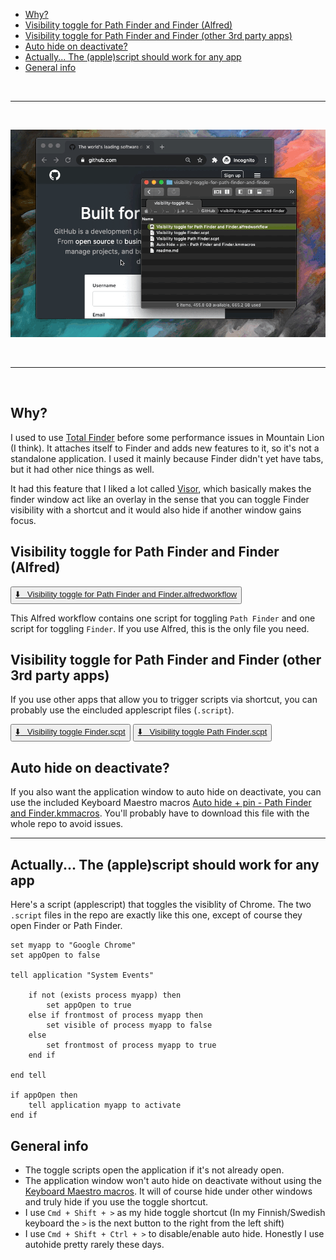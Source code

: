 
- [Why?](#why)
- [Visibility toggle for Path Finder and Finder (Alfred)](#visibility-toggle-for-path-finder-and-finder-alfred)
- [Visibility toggle for Path Finder and Finder (other 3rd party apps)](#visibility-toggle-for-path-finder-and-finder-other-3rd-party-apps)
- [Auto hide on deactivate?](#auto-hide-on-deactivate)
- [Actually... The (apple)script should work for any app](#actually-the-applescript-should-work-for-any-app)
- [General info](#general-info)

&nbsp;
____
&nbsp;

![](visibility-toggle-path-finder.gif)

&nbsp;
____
&nbsp;

## Why?

I used to use [Total Finder](https://totalfinder.binaryage.com/) before some performance issues in Mountain Lion (I think). It attaches itself to Finder and adds new features to it, so it's not a standalone application. I used it mainly because Finder didn't yet have tabs, but it had other nice things as well. 

It had this feature that I liked a lot called [Visor](https://totalfinder.binaryage.com/visor), which basically makes the finder window act like an overlay in the sense that you can toggle Finder visibility with a shortcut and it would also hide if another window gains focus.


## Visibility toggle for Path Finder and Finder (Alfred)

<button><a href="https://github.com/joonaspaakko/visibility-toggle-for-path-finder-and-finder/raw/master/Visibility%20toggle%20for%20Path%20Finder%20and%20Finder.alfredworkflow">:arrow_down: &nbsp; Visibility toggle for Path Finder and Finder.alfredworkflow</a></button>

This Alfred workflow contains one script for toggling `Path Finder` and one script for toggling `Finder`. If you use Alfred, this is the only file you need.

## Visibility toggle for Path Finder and Finder (other 3rd party apps)

If you use other apps that allow you to trigger scripts via shortcut, you can probably use the eincluded applescript files (`.script`).

<button><a href="https://github.com/joonaspaakko/visibility-toggle-for-path-finder-and-finder/raw/master/Visibility%20toggle%20Finder.scpt">:arrow_down: &nbsp; Visibility toggle Finder.scpt</a></button> <button><a href="https://github.com/joonaspaakko/visibility-toggle-for-path-finder-and-finder/raw/master/Visibility%20toggle%20Path%20Finder.scpt">:arrow_down: &nbsp; Visibility toggle Path Finder.scpt</a></button>


## Auto hide on deactivate?

If you also want the application window to auto hide on deactivate, you can use the included Keyboard Maestro macros [Auto hide + pin - Path Finder and Finder.kmmacros](https://github.com/joonaspaakko/visibility-toggle-for-path-finder-and-finder/blob/master/Auto%20hide%20%2B%20pin%20-%20Path%20Finder%20and%20Finder.kmmacros). You'll probably have to download this file with the whole repo to avoid issues.

____


## Actually... The (apple)script should work for any app

Here's a script (applescript) that toggles the visiblity of Chrome. The two `.script` files in the repo are exactly like this one, except of course they open Finder or Path Finder.

```AppleScript
set myapp to "Google Chrome"
set appOpen to false

tell application "System Events"
	
	if not (exists process myapp) then
		set appOpen to true
	else if frontmost of process myapp then
		set visible of process myapp to false
	else
		set frontmost of process myapp to true
	end if
	
end tell

if appOpen then
	tell application myapp to activate
end if
```

## General info

- The toggle scripts open the application if it's not already open.
- The application window won't auto hide on deactivate without using the [Keyboard Maestro macros](#auto-hide-on-deactivate). It will of course hide under other windows and truly hide if you use the toggle shortcut.
- I use `Cmd + Shift + >` as my hide toggle shortcut (In my Finnish/Swedish keyboard the `>` is the next button to the right from the left shift) 
- I use `Cmd + Shift + Ctrl + >` to disable/enable auto hide. Honestly I use autohide pretty rarely these days.
